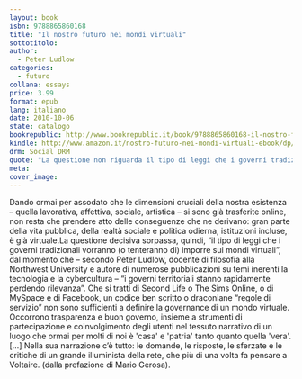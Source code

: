 ```yaml
---
layout: book
isbn: 9788865860168
title: "Il nostro futuro nei mondi virtuali"
sottotitolo:
author:
  - Peter Ludlow
categories:
  - futuro
collana: essays
price: 3.99
format: epub
lang: italiano
date: 2010-10-06
state: catalogo
bookrepublic: http://www.bookrepublic.it/book/9788865860168-il-nostro-futuro-nei-mondi-virtuali/
kindle: http://www.amazon.it/nostro-futuro-nei-mondi-virtuali-ebook/dp/B0045Y26RM/
drm: Social DRM
quote: "La questione non riguarda il tipo di leggi che i governi tradizionali vorranno (o tenteranno di) imporre sui mondi virtuali. Credo anzi che i governi territoriali stiano rapidamente perdendo rilevanza. Le domande cruciali, alla fine, riguardano soprattutto il tipo di leggi che entrano in vigore all’interno dei mondi virtuali."
meta:
cover_image:
---
```

Dando ormai per assodato che le dimensioni cruciali della nostra esistenza – quella lavorativa, affettiva, sociale, artistica – si sono già trasferite online, non resta che prendere atto delle conseguenze che ne derivano: gran parte della vita pubblica, della realtà sociale e politica odierna, istituzioni incluse, è già virtuale.La questione decisiva sorpassa, quindi, “il tipo di leggi che i governi tradizionali vorranno (o tenteranno di) imporre sui mondi virtuali”, dal momento che – secondo Peter Ludlow, docente di filosofia alla Northwest University e autore di numerose pubblicazioni su temi inerenti la tecnologia e la cybercultura – “i governi territoriali stanno rapidamente perdendo rilevanza”. 
Che si tratti di Second Life o The Sims Online, o di MySpace e di Facebook, un codice ben scritto o draconiane “regole di servizio” non sono sufficienti a definire la governance di un mondo virtuale. Occorrono trasparenza e buon governo, insieme a strumenti di partecipazione e coinvolgimento degli utenti nel tessuto narrativo di un luogo che ormai per molti di noi è 'casa' e 'patria' tanto quanto quella 'vera'.[…] Nella sua narrazione c’è tutto: le domande, le risposte, le sferzate e le critiche di un grande illuminista della rete, che più di una volta fa pensare a Voltaire. (dalla prefazione di Mario Gerosa).